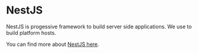 # NestJS

NestJS is progessive framework to build server side applications. We use to build platform hosts.

You can find more about [NestJS here](https://nestjs.com/).
